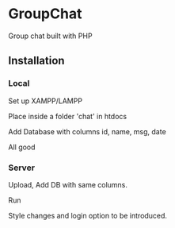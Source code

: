 # GroupChat
Group chat built with PHP

## Installation
### Local
Set up XAMPP/LAMPP

Place inside a folder 'chat' in htdocs

Add Database with columns id, name, msg, date

All good

### Server
Upload, Add DB with same columns.

Run

Style changes and login option to be introduced.


